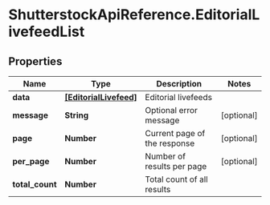 # ShutterstockApiReference.EditorialLivefeedList

## Properties
Name | Type | Description | Notes
------------ | ------------- | ------------- | -------------
**data** | [**[EditorialLivefeed]**](EditorialLivefeed.md) | Editorial livefeeds | 
**message** | **String** | Optional error message | [optional] 
**page** | **Number** | Current page of the response | [optional] 
**per_page** | **Number** | Number of results per page | [optional] 
**total_count** | **Number** | Total count of all results | 


